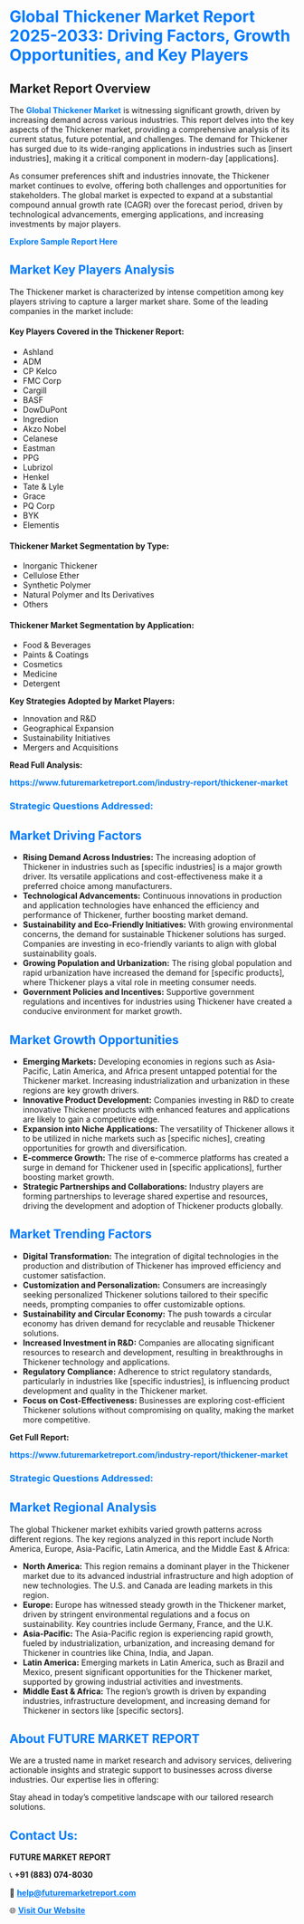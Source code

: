 <h1 style="color: #007BFF;">Global Thickener Market Report 2025-2033: Driving Factors, Growth Opportunities, and Key Players</h1>

<section id="overview">
<h2>Market Report Overview</h2>
<p>The <a href="https://www.futuremarketreport.com/industry-report/thickener-market" style="color: #007BFF; text-decoration: none;"><strong>Global Thickener Market</strong></a> is witnessing significant growth, driven by increasing demand across various industries. This report delves into the key aspects of the Thickener market, providing a comprehensive analysis of its current status, future potential, and challenges. The demand for Thickener has surged due to its wide-ranging applications in industries such as [insert industries], making it a critical component in modern-day [applications].</p>
<p>As consumer preferences shift and industries innovate, the Thickener market continues to evolve, offering both challenges and opportunities for stakeholders. The global market is expected to expand at a substantial compound annual growth rate (CAGR) over the forecast period, driven by technological advancements, emerging applications, and increasing investments by major players.</p>
</section>

<section id="overview">
<p><a href="https://www.futuremarketreport.com/request-sample/reportId=57174" style="color: #007BFF; text-decoration: none;"><strong>Explore Sample Report Here</strong></a></p>
</section>

<section id="key-players">
<h2 style="color: #007BFF;">Market Key Players Analysis</h2>
<p>The Thickener market is characterized by intense competition among key players striving to capture a larger market share. Some of the leading companies in the market include:</p>
<h4>Key Players Covered in the Thickener Report:</h4>
<ul><li>Ashland</li><li>ADM</li><li>CP Kelco</li><li>FMC Corp</li><li>Cargill</li><li>BASF</li><li>DowDuPont</li><li>Ingredion</li><li>Akzo Nobel</li><li>Celanese</li><li>Eastman</li><li>PPG</li><li>Lubrizol</li><li>Henkel</li><li>Tate &amp; Lyle</li><li>Grace</li><li>PQ Corp</li><li>BYK</li><li>Elementis</li></ul>
<h4>Thickener Market Segmentation by Type:</h4>
<ul><li>Inorganic Thickener</li><li>Cellulose Ether</li><li>Synthetic Polymer</li><li>Natural Polymer and Its Derivatives</li><li>Others</li></ul>

<h4>Thickener Market Segmentation by Application:</h4>
<ul><li>Food &amp; Beverages</li><li>Paints &amp; Coatings</li><li>Cosmetics</li><li>Medicine</li><li>Detergent</li></ul>
<p><strong>Key Strategies Adopted by Market Players:</strong></p>
<ul>
<li>Innovation and R&D</li>
<li>Geographical Expansion</li>
<li>Sustainability Initiatives</li>
<li>Mergers and Acquisitions</li>
</ul>
</section>

<section>
<p><strong>Read Full Analysis: </strong></p><a href="https://www.futuremarketreport.com/industry-report/thickener-market" style="color: #007BFF; text-decoration: none;"><strong>https://www.futuremarketreport.com/industry-report/thickener-market</strong></a>
<h3 style="color: #007BFF;">Strategic Questions Addressed:</h3>
</section>

<section id="driving-factors">
<h2 style="color: #007BFF;">Market Driving Factors</h2>
<ul>
<li><strong>Rising Demand Across Industries:</strong> The increasing adoption of Thickener in industries such as [specific industries] is a major growth driver. Its versatile applications and cost-effectiveness make it a preferred choice among manufacturers.</li>
<li><strong>Technological Advancements:</strong> Continuous innovations in production and application technologies have enhanced the efficiency and performance of Thickener, further boosting market demand.</li>
<li><strong>Sustainability and Eco-Friendly Initiatives:</strong> With growing environmental concerns, the demand for sustainable Thickener solutions has surged. Companies are investing in eco-friendly variants to align with global sustainability goals.</li>
<li><strong>Growing Population and Urbanization:</strong> The rising global population and rapid urbanization have increased the demand for [specific products], where Thickener plays a vital role in meeting consumer needs.</li>
<li><strong>Government Policies and Incentives:</strong> Supportive government regulations and incentives for industries using Thickener have created a conducive environment for market growth.</li>
</ul>
</section>

<section id="growth-opportunities">
<h2 style="color: #007BFF;">Market Growth Opportunities</h2>
<ul>
<li><strong>Emerging Markets:</strong> Developing economies in regions such as Asia-Pacific, Latin America, and Africa present untapped potential for the Thickener market. Increasing industrialization and urbanization in these regions are key growth drivers.</li>
<li><strong>Innovative Product Development:</strong> Companies investing in R&D to create innovative Thickener products with enhanced features and applications are likely to gain a competitive edge.</li>
<li><strong>Expansion into Niche Applications:</strong> The versatility of Thickener allows it to be utilized in niche markets such as [specific niches], creating opportunities for growth and diversification.</li>
<li><strong>E-commerce Growth:</strong> The rise of e-commerce platforms has created a surge in demand for Thickener used in [specific applications], further boosting market growth.</li>
<li><strong>Strategic Partnerships and Collaborations:</strong> Industry players are forming partnerships to leverage shared expertise and resources, driving the development and adoption of Thickener products globally.</li>
</ul>
</section>

<section id="trending-factors">
<h2 style="color: #007BFF;">Market Trending Factors</h2>
<ul>
<li><strong>Digital Transformation:</strong> The integration of digital technologies in the production and distribution of Thickener has improved efficiency and customer satisfaction.</li>
<li><strong>Customization and Personalization:</strong> Consumers are increasingly seeking personalized Thickener solutions tailored to their specific needs, prompting companies to offer customizable options.</li>
<li><strong>Sustainability and Circular Economy:</strong> The push towards a circular economy has driven demand for recyclable and reusable Thickener solutions.</li>
<li><strong>Increased Investment in R&D:</strong> Companies are allocating significant resources to research and development, resulting in breakthroughs in Thickener technology and applications.</li>
<li><strong>Regulatory Compliance:</strong> Adherence to strict regulatory standards, particularly in industries like [specific industries], is influencing product development and quality in the Thickener market.</li>
<li><strong>Focus on Cost-Effectiveness:</strong> Businesses are exploring cost-efficient Thickener solutions without compromising on quality, making the market more competitive.</li>
</ul>
</section>

<section>
<p><strong>Get Full Report: </strong></p><a href="https://www.futuremarketreport.com/industry-report/thickener-market" style="color: #007BFF; text-decoration: none;"><strong>https://www.futuremarketreport.com/industry-report/thickener-market</strong></a>
<h3 style="color: #007BFF;">Strategic Questions Addressed:</h3>
</section>


<section id="regional-analysis">
<h2 style="color: #007BFF;">Market Regional Analysis</h2>
<p>The global Thickener market exhibits varied growth patterns across different regions. The key regions analyzed in this report include North America, Europe, Asia-Pacific, Latin America, and the Middle East & Africa:</p>
<ul>
<li><strong>North America:</strong> This region remains a dominant player in the Thickener market due to its advanced industrial infrastructure and high adoption of new technologies. The U.S. and Canada are leading markets in this region.</li>
<li><strong>Europe:</strong> Europe has witnessed steady growth in the Thickener market, driven by stringent environmental regulations and a focus on sustainability. Key countries include Germany, France, and the U.K.</li>
<li><strong>Asia-Pacific:</strong> The Asia-Pacific region is experiencing rapid growth, fueled by industrialization, urbanization, and increasing demand for Thickener in countries like China, India, and Japan.</li>
<li><strong>Latin America:</strong> Emerging markets in Latin America, such as Brazil and Mexico, present significant opportunities for the Thickener market, supported by growing industrial activities and investments.</li>
<li><strong>Middle East & Africa:</strong> The region’s growth is driven by expanding industries, infrastructure development, and increasing demand for Thickener in sectors like [specific sectors].</li>
</ul>
</section>

<footer>
<h2 style="color: #007BFF;">About FUTURE MARKET REPORT</h2>
<p>We are a trusted name in market research and advisory services, delivering actionable insights and strategic support to businesses across diverse industries. Our expertise lies in offering:</p>

<p>Stay ahead in today’s competitive landscape with our tailored research solutions.</p>

<h2 style="color: #007BFF;">Contact Us:</h2>
<p><strong>FUTURE MARKET REPORT</strong></p>
<p>📞 <strong>+91 (883) 074-8030</strong></p>
<p>📧 <strong><a href="mailto:help@futuremarketreport.com" style="color: #007BFF;">help@futuremarketreport.com</a></strong></p>
<p>🌐 <strong><a href="https://www.futuremarketreport.com/" style="color: #007BFF;">Visit Our Website</a></strong></p>
</footer>